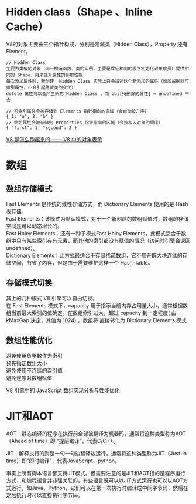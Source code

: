 #   Hidden class（Shape 、Inline Cache）
V8的对象主要由三个指针构成，分别是隐藏类（Hidden Class），Property 还有 Element。
```
// Hidden Class
主要为类似的对象（同一构造函数、类的实例，主要是保证相同的顺序初始化对象成员）提供相同的 Shape，用来提升属性的存取性能
每次添加属性时，新创建  Hidden Class 实际上只会描述这个新添加的属性（增加或删除可索引属性，不会引起隐藏类的变化）
delete 属性可以会产生新的 Hidden Class ，而 obj[待删除的属性] = undefined 不会

// 可索引属性会被存储到 Elements 指针指向的区域（会自动按升序）
{ 1: "a", 2: "b" }
// 命名属性会被存储到 Properties 指针指向的区域（会按写入对象的顺序）
{ "first": 1, "second": 2 }
```

[V8 是怎么跑起来的 —— V8 中的对象表示](https://juejin.im/post/5cc7dc5af265da038d0b514d)
# 数组
##  数组存储模式
Fast Elements 是传统的线性存储方式，而 Dictionary Elements 使用的是 Hash 表存储。<br>
Fast Elements：该模式为默认模式，对于一个新创建的数组赋值时，数组的存储空间是可以动态增长的。<br>
Fast Holey Elements：还有一种子模式Fast Holey Elements，此模式适合于数组中只有某些索引存有元素，而其他的索引都没有赋值的情况（访问时引擎会返回 undefined）。<br>
Dictionary Elements：此方式最适合于存储稀疏数组，它不用开辟大块连续的存储空间，节省了内存，但是由于需要维护这样一个 Hash-Table。<br>
##  存储模式切换
其上的几种模式 V8 引擎可以自由切换。<br>
在 Fast Elements 模式下，capacity 用于指示当前内存占用量大小，通常根据数组当前最大索引的值确定。在数组索引过大，超过 capacity 到一定程度( 由 kMaxGap 决定，其值为 1024) ，数组将 直接转化为 Dictionary Elements 模式
##  数组性能优化
避免使用负整数作为索引<br>
预先指定数组大小<br>
避免使用不连续的索引值<br>
避免逆序对数组赋值<br>

[V8 引擎中的 JavaScript 数组实现分析与性能优化](https://blog.csdn.net/xiebaochun/article/details/85711635)
# JIT和AOT
AOT：静态编译的程序在执行前全部被翻译为机器码，通常将这种类型称为AOT （Ahead of time）即 “提前编译”，代表C/C++。

JIT：解释执行的则是一句一句边翻译边运行，通常将这种类型称为JIT（Just-in-time）即“即时编译”，代表JavaScript、python。

事实上所有脚本语言都支持JIT模式。但需要注意的是JIT和AOT指的是程序运行方式，和编程语言并非强关联的，有些语言既可以以JIT方式运行也可以以AOT方式运行，如Java、Python，它们可以在第一次执行时编译成中间字节码、然后在之后执行时可以直接执行字节码。